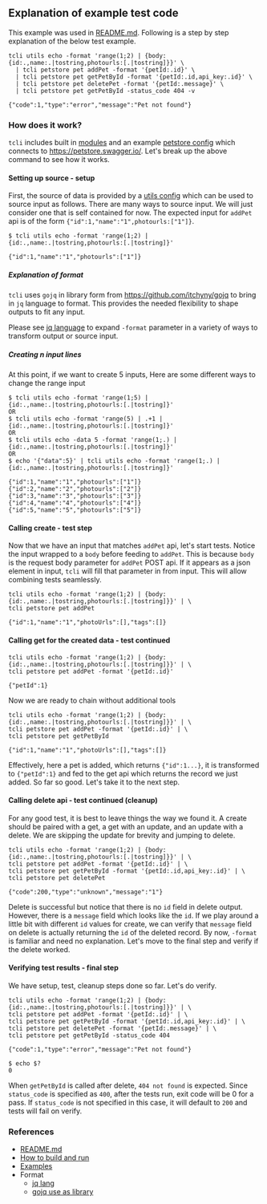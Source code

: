 ## Explanation of example test code
This example was used in [README.md](/README.md). Following is a step by step
explanation of the below test example.

```console
tcli utils echo -format 'range(1;2) | {body: {id:.,name:.|tostring,photourls:[.|tostring]}}' \
  | tcli petstore pet addPet -format '{petId:.id}' \
  | tcli petstore pet getPetById -format '{petId:.id,api_key:.id}' \
  | tcli petstore pet deletePet -format '{petId:.message}' \
  | tcli petstore pet getPetById -status_code 404 -v

{"code":1,"type":"error","message":"Pet not found"}
```

### How does it work?
`tcli` includes built in [modules](/tools/modules.yaml) and an example [petstore config](/tools/data/petstore.json)
which connects to https://petstore.swagger.io/. Let's break up the above command to see how it works.

#### Setting up source - setup
First, the source of data is provided by a [utils config](/tools/data/utils.json) which can be used to
source input as follows. There are many ways to source input. We will just consider
one that is self contained for now.
The expected input for `addPet` api is of the form `{"id":1,"name":"1",photourls:["1"]}`.

```console
$ tcli utils echo -format 'range(1;2) | {id:.,name:.|tostring,photourls:[.|tostring]}'

{"id":1,"name":"1","photourls":["1"]}
```

##### Explanation of format
`tcli` uses `gojq` in library form from https://github.com/itchyny/gojq to bring in `jq`
language to format. This provides the needed flexibility to shape outputs to fit any input.

Please see [jq language](https://github.com/jqlang/jq/wiki/jq-Language-Description) to
expand `-format` parameter in a variety of ways to transform output or source input.


##### Creating n input lines
At this point, if we want to create 5 inputs, Here are some different ways to change the range input

```console
$ tcli utils echo -format 'range(1;5) | {id:.,name:.|tostring,photourls:[.|tostring]}'
OR
$ tcli utils echo -format 'range(5) | .+1 | {id:.,name:.|tostring,photourls:[.|tostring]}'
OR
$ tcli utils echo -data 5 -format 'range(1;.) | {id:.,name:.|tostring,photourls:[.|tostring]}'
OR
$ echo '{"data":5}' | tcli utils echo -format 'range(1;.) | {id:.,name:.|tostring,photourls:[.|tostring]}'

{"id":1,"name":"1","photourls":["1"]}
{"id":2,"name":"2","photourls":["2"]}
{"id":3,"name":"3","photourls":["3"]}
{"id":4,"name":"4","photourls":["4"]}
{"id":5,"name":"5","photourls":["5"]}
```

#### Calling create - test step
Now that we have an input that matches `addPet` api, let's start tests.
Notice the input wrapped to a `body` before feeding to `addPet`. This is because `body` is the
request body parameter for `addPet` POST api. If it appears as a json element in input, `tcli`
will fill that parameter in from input. This will allow combining tests seamlessly.

```console
tcli utils echo -format 'range(1;2) | {body: {id:.,name:.|tostring,photourls:[.|tostring]}}' | \
tcli petstore pet addPet

{"id":1,"name":"1","photoUrls":[],"tags":[]}
```

#### Calling get for the created data - test continued

```console
tcli utils echo -format 'range(1;2) | {body: {id:.,name:.|tostring,photourls:[.|tostring]}}' | \
tcli petstore pet addPet -format '{petId:.id}'

{"petId":1}
```
Now we are ready to chain without additional tools

```console
tcli utils echo -format 'range(1;2) | {body: {id:.,name:.|tostring,photourls:[.|tostring]}}' | \
tcli petstore pet addPet -format '{petId:.id}' | \
tcli petstore pet getPetById

{"id":1,"name":"1","photoUrls":[],"tags":[]}
```

Effectively, here a pet is added, which returns `{"id":1...}`, it is transformed to `{"petId":1}`
and fed to the get api which returns the record we just added. So far so good. Let's take it to
the next step.

#### Calling delete api - test continued (cleanup)
For any good test, it is best to leave things the way we found it. A create should be paired
with a get, a get with an update, and an update with a delete. We are skipping the update for
brevity and jumping to delete.

```console
tcli utils echo -format 'range(1;2) | {body: {id:.,name:.|tostring,photourls:[.|tostring]}}' | \
tcli petstore pet addPet -format '{petId:.id}' | \
tcli petstore pet getPetById -format '{petId:.id,api_key:.id}' | \
tcli petstore pet deletePet

{"code":200,"type":"unknown","message":"1"}
```

Delete is successful but notice that there is no `id` field in delete output. However, there is
a `message` field which looks like the `id`. If we play around a little bit with different `id`
values for create, we can verify that `message` field on delete is actually returning the `id`
of the deleted record. By now, `-format` is familiar and need no explanation.
Let's move to the final step and verify if the delete worked.

#### Verifying test results - final step
We have setup, test, cleanup steps done so far. Let's do verify.

```console
tcli utils echo -format 'range(1;2) | {body: {id:.,name:.|tostring,photourls:[.|tostring]}}' | \
tcli petstore pet addPet -format '{petId:.id}' | \
tcli petstore pet getPetById -format '{petId:.id,api_key:.id}' | \
tcli petstore pet deletePet -format '{petId:.message}' | \
tcli petstore pet getPetById -status_code 404

{"code":1,"type":"error","message":"Pet not found"}

$ echo $?
0
```

When `getPetById` is called after delete, `404 not found` is expected.
Since `status_code` is specified as `400`, after the tests run, exit code will be 0 for a pass.
If `status_code` is not specified in this case, it will default to `200` and tests will fail on verify.

### References
- [README.md](/README.md)
- [How to build and run](/docs/build_and_run.md)
- [Examples](/examples/README.md)
- Format
  - [jq lang](https://github.com/jqlang/jq/wiki/jq-Language-Description)
  - [gojq use as library](https://github.com/itchyny/gojq?tab=readme-ov-file#usage-as-a-library)
